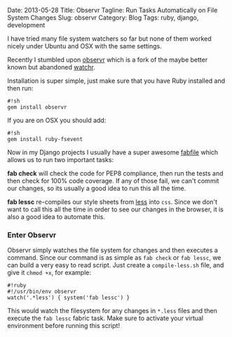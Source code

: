 Date: 2013-05-28
Title: Observr
Tagline: Run Tasks Automatically on File System Changes
Slug: observr
Category: Blog
Tags: ruby, django, development

I have tried many file system watchers so far but none of them worked nicely
under Ubuntu and OSX with the same settings.

Recently I stumbled upon [observr](https://github.com/kevinburke/observr/)
which is a fork of the maybe better known but abandoned [watchr](https://github.com/mynyml/watchr).

Installation is super simple, just make sure that you have Ruby installed
and then run:

    #!sh
    gem install observr

If you are on OSX you should add:

    #!sh
    gem install ruby-fsevent

Now in my Django projects I usually have a super awesome [fabfile](https://github.com/bitmazk/django-development-fabfile)
which allows us to run two important tasks:

**fab check** will check the code for PEP8 compliance, then run the tests and
then check for 100% code coverage. If any of those fail, we can't commit our
changes, so its usually a good idea to run this all the time.

**fab lessc** re-compiles our style sheets from [less](http://lesscss.org/)
into `css`. Since we don't want to call this all the time in order to see our
changes in the browser, it is also a good idea to automate this. 

### Enter Observr

Observr simply watches the file system for changes and then executes a
command. Since our command is as simple as `fab check` or `fab lessc`, we can
build a very easy to read script. Just create a `compile-less.sh` file, and 
give it `chmod +x`, for example:

    #!ruby
    #!/usr/bin/env observr
    watch('.*less') { system('fab lessc') }

This would watch the filesystem for any changes in `*.less` files and then
execute the `fab lessc` fabric task. Make sure to activate your virtual
environment before running this script!
